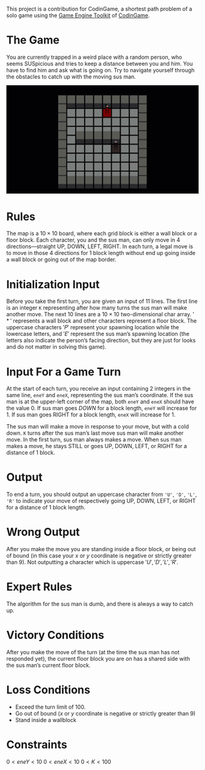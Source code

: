 This project is a contribution for CodinGame, a shortest path problem of a solo game using the [Game Engine Toolkit](https://www.codingame.com/playgrounds/25775/codingame-sdk-documentation/introduction) of [CodinGame](https://www.codingame.com/).


# The Game

You are currently trapped in a weird place with a random person, who seems SUSpicious and tries to keep a distance between you and him. You have to find him and ask what is going on. Try to navigate yourself through the obstacles to catch up with the moving sus man.

![](src/main/resources/view/assets/demo.gif)

# Rules

The map is a $10 \times 10$ board, where each grid block is either a wall block or a floor block. Each character, you and the sus man, can only move in 4 directions—straight UP, DOWN, LEFT, RIGHT. In each turn, a legal move is to move in those 4 directions for 1 block length without end up going inside a wall block or going out of the map border.

# Initialization Input

Before you take the first turn, you are given an input of $11$ lines. The first line is an integer `K` representing after how many turns the sus man will make another move. The next $10$ lines are a $10 \times 10$ two-dimensional char array. $'*'$ represents a wall block and other characters represent a floor block. The uppercase characters $'P'$ represent your spawning location while the lowercase letters, and $'E'$ represent the sus man’s spawning location (the letters also indicate the person’s facing direction, but they are just for looks and do not matter in solving this game).

# Input For a Game Turn

At the start of each turn, you receive an input containing $2$ integers in the same line, `eneY` and `eneX`, representing the sus man’s coordinate. If the sus man is at the upper-left corner of the map, both `eneY` and `eneX` should have the value $0$. If sus man goes $DOWN$ for a block length, `eneY` will increase for $1$. If sus man goes RIGHT for a block length, `eneX` will increase for $1$.

The sus man will make a move in response to your move, but with a cold down. `K` turns after the sus man’s last move sus man will make another move. In the first turn, sus man always makes a move. When sus man makes a move, he stays STILL or goes UP, DOWN, LEFT, or RIGHT for a distance of $1$ block.

# Output

To end a turn, you should output an uppercase character from `'U'`, `'D'`, `'L'`, `'R'` to indicate your move of respectively going UP, DOWN, LEFT, or RIGHT for a distance of 1 block length.

# Wrong Output

After you make the move you are standing inside a floor block, or being out of bound (in this case your $x$ or $y$ coordinate is negative or strictly greater than $9$).
Not outputting a character which is uppercase $'U', 'D', 'L', 'R'$.

# Expert Rules

The algorithm for the sus man is dumb, and there is always a way to catch up.

# Victory Conditions

After you make the move of the turn (at the time the sus man has not responded yet), the current floor block you are on has a shared side with the sus man’s current floor block.

# Loss Conditions

- Exceed the turn limit of $100$.
- Go out of bound ($x$ or $y$ coordinate is negative or strictly greater than $9$)
- Stand inside a wallblock

# Constraints

$0 < eneY < 10$
$0 < eneX < 10$
$0 < K < 100$

